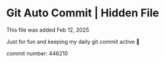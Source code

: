 # Git Auto Commit | Hidden File

This file was added Feb 12, 2025

Just for fun and keeping my daily git commit active 🤪

commit number: 446210
